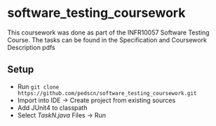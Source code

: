 # software_testing_coursework
This coursework was done as part of the INFR10057 Software Testing Course. The tasks can be found in the Specification and Coursework Description pdfs

## Setup
- Run `git clone https://github.com/pedscn/software_testing_coursework.git`
- Import into IDE -> Create project from existing sources
- Add JUnit4 to classpath
- Select *TaskN.java* Files -> Run
